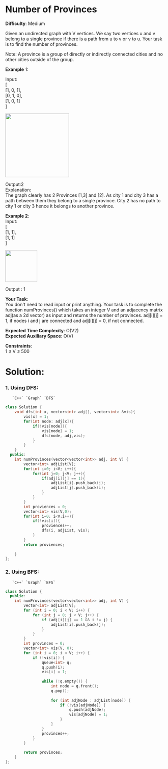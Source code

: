 # Number of Provinces  
**Difficulty**: Medium  

Given an undirected graph with V vertices. We say two vertices u and v belong to a single province if there is a path from u to v or v to u. Your task is to find the number of provinces.  

Note: A province is a group of directly or indirectly connected cities and no other cities outside of the group.  

**Example** 1:  

Input:  
[  
 [1, 0, 1],  
 [0, 1, 0],  
 [1, 0, 1]  
]   

  <img src="https://media.geeksforgeeks.org/img-practice/PROD/addEditProblem/706298/Web/Other/763b704c-74af-4d7c-8457-a1b8fe00a077_1685087210.png" height="200" >

Output:2  
Explanation:  
The graph clearly has 2 Provinces [1,3] and [2]. As city 1 and city 3 has a path between them they belong to a single province. City 2 has no path to city 1 or city 3 hence it belongs to another province.  

**Example 2**:  
Input:  
[  
 [1, 1],  
 [1, 1]  
]  

  <img src="https://github.com/user-attachments/assets/5fbfed50-1884-4150-825d-d77fbb86c532" height="100" >  

Output : 1  

**Your Task**:    
You don't need to read input or print anything. Your task is to complete the function numProvinces() which takes an integer V and an adjacency matrix adj(as a 2d vector) as input and returns the number of provinces. adj[i][j] = 1, if nodes i and j are connected and adj[i][j] = 0, if not connected.  

**Expected Time Complexity**: O(V2)  
**Expected Auxiliary Space**: O(V)  

**Constraints**:  
1 ≤ V ≤ 500  

# Solution:
### 1. Using DFS:
       `C++` `Graph` `DFS`  
```cpp
class Solution {
    void dfs(int x, vector<int> adj[], vector<int> &vis){
        vis[x] = 1;
        for(int node: adj[x]){
            if(!vis[node]){
                vis[node] = 1;
                dfs(node, adj,vis);
            }
        }
    }
  public:
    int numProvinces(vector<vector<int>> adj, int V) {
        vector<int> adjList[V];
        for(int i=0; i<V; i++){
            for(int j=0; j<V; j++){
                if(adj[i][j] == 1){
                    adjList[i].push_back(j);
                    adjList[j].push_back(i);
                }
            }
        }
        int proviences = 0;
        vector<int> vis(V,0);
        for(int i=0; i<V;i++){
            if(!vis[i]){
                proviences++;
                dfs(i, adjList, vis);
            }
        }
        return proviences;
        
    }
};
```

### 2. Using BFS:
       `C++` `Graph` `BFS`  
```cpp
class Solution {
  public:
    int numProvinces(vector<vector<int>> adj, int V) {
        vector<int> adjList[V];
        for (int i = 0; i < V; i++) {
            for (int j = 0; j < V; j++) {
                if (adj[i][j] == 1 && i != j) {
                    adjList[i].push_back(j);
                }
            }
        }
        int provinces = 0;
        vector<int> vis(V, 0);
        for (int i = 0; i < V; i++) {
            if (!vis[i]) {
                queue<int> q;
                q.push(i);
                vis[i] = 1;
    
                while (!q.empty()) {
                    int node = q.front();
                    q.pop();
    
                    for (int adjNode : adjList[node]) {
                        if (!vis[adjNode]) {
                            q.push(adjNode);
                            vis[adjNode] = 1;
                        }
                    }
                }
                provinces++;
            }
        }
    
        return provinces;
    }
};
```
